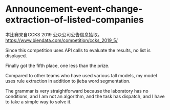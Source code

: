 # Announcement-event-change-extraction-of-listed-companies
本比赛来自CCKS 2019 公众公司公告信息抽取。
https://www.biendata.com/competition/ccks_2019_5/

Since this competition uses API calls to evaluate the results, no list is displayed.

Finally got the fifth place, one less than the prize.

Compared to other teams who have used various tall models, my model uses rule extraction in addition to jieba word segmentation.

The grammar is very straightforward because the laboratory has no conditions, and I am not an algorithm, and the task has dispatch, and I have to take a simple way to solve it.



